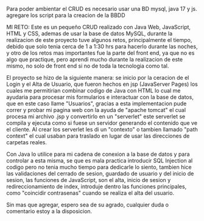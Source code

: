 Para poder ambientar el CRUD es necesario usar una BD mysql, java 17 y js. agregare los script para la creacion de la BBDD

MI RETO:
Este es un pequeño CRUD realizado con Java Web, JavaScript, HTML y CSS, ademas de usar la base de datos MySQL, durante la realizacion de este proyecto
tuve algunos retos, principalmente el tiempo, debido que solo tenia cerca de 1 a 1:30 hrs para hacerlo durante las noches, y otro de los retos mas importantes
fue la parte del front end, ya que no es algo que practique, pero aprendi mucho durante la realizacion de este mismo, no solo de front end si no de toda la tecnologia como tal.

El proyecto se hizo de la siguiente manera:
se inicio por la ceracion de el Login y el Alta de Usuario, que fueron hechos en jsp (JavaServer Pages) los cuales me
permitirian combinar codigo de Java con HTML lo cual me ayudaria para procesar mis formularios e interactuar con la 
base de datos, que en este caso llame "Usuarios", gracias a esta implementacion pude correr y probar mi pagina web
con la ayuda de "apache tomcat" el cual procesa mi archivo .jsp y convertirlo en un "serverlet" este serverlet se compila y 
ejecuta como si fuese un servidor generando el contenido que ve el cliente.
Al crear los serverlet les di un "contexto" o tambien llamado "path context" el cual usaban para traslado en lugar de usar
las direcciones de carpetas reales.

Con Java lo utilice para mi cadena de conexion a la base de datos y para controlar a esta misma, se que es mala practica
introducir SQL Injection al codigo pero no tenia mucho tiempo para dedicarle lo siento, tambien hice las validaciones del cerrado de sesion, guardado de usuario y del inicio de sesion,  las funciones de JavaScript, son el alta, inicio de sesion y redireccionamiento de index, introduje dentro las funciones principales, como "coincidir contrasenas" cuando se realiza el alta del usuario.

Sin mas que agregar, espero sea de su agrado, cualquier duda o comentario estoy a la disposicion.
